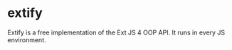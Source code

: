 extify
======

Extify is a free implementation of the Ext JS 4 OOP API. It runs in every JS environment.